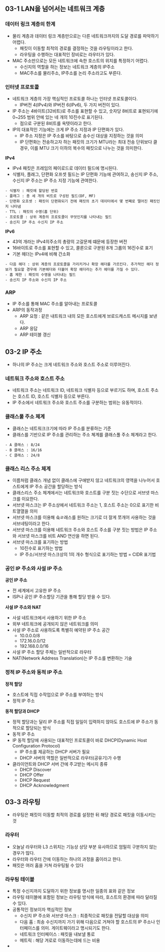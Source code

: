 ## 03-1 LAN을 넘어서는 네트워크 계층
### 데이터 링크 계층의 한계
- 물리 계층과 데이터 링크 계층만으로는 다른 네트워크까지의 도달 경로를 파악하기 어렵다.
	- 패킷이 이동할 최적의 경로를 결정하는 것을 라우팅이라고 한다.
	- 라우팅을 수행하는 대표적인 장비로는 라우터가 있다.
- MAC 주소만으로는 모든 네트워크에 속한 호스트의 위치를 특정하기 어렵다.
	- 수신지의 역할을 하는 정보는 네트워크 계층의 IP주소
	- MAC주소를 물리주소, IP주소를 논리 주소라고도 부른다.
### 인터넷 프로토콜
- 네트워크 게층의 가장 핵심적인 프로토콜 하나는 인터넷 프로토콜이다.
	- IP버전 4(IPv4)와 IP버전 6(IPv6), 두 가지 버전이 있다.
- IP 주소는 4바이트(32비트)로 주소를 표현할 수 있고, 숫자당 8비트로 표현되기에 0~255 범위 안에 있는 네 개의 10진수로 표기된다.
	- 점으로 구분된 8비트를 옥텟이라고 한다.
- IP의 대표적인 기능에는 크게 IP 주소 지정과 IP 단편화가 있다.
	- IP 주소 지정은 IP 주소를 바탕으로 송수신 대상을 지정하는 것을 의미
	- IP 단편화는 전송하고자 하는 패킷의 크기가 MTU라는 최대 전송 단위보다 클 경우, 이를 MTU 크기 이하의 복수의 패킷으로 나누는 것을 의미한다.

**IPv4**
- IPv4 패킷은 프레임의 페이로드로 데이터 필드에 명시된다.
- 식별자, 플래그, 단편화 오프셋 필드는 IP 단편화 기능에 관여하고, 송신지 IP 주소, 수신지 IP 주소는 IP 주소 지정 기능에 관여한다.
```
- 식별자 : 패킷에 할당된 번호
- 플래그 : 총 세 개의 비트로 구성된 필드(DF, MF)
- 단편화 오프셋 : 패킷이 단편화되기 전에 패킷의 초기 데이터에서 몇 번째로 떨어진 패킷인지 나타냄
- TTL : 패킷의 수명(홉 단위)
- 프로토콜 : 상위 계층의 프로토콜이 무엇인지를 나타내는 필드
- 송신지 IP 주소 수신지 IP 주소
```

**IPv6**
- 43억 개라는 IPv4의주소의 총량의 고갈문제 떄문에 등장한 버전
- 16바이트로 주소를 표현할 수 있고, 콜론으로 구분된 8개 그룹의 16진수로 표기
- 기본 헤더는 IPv4에 비해 간소화
```
- 다음 헤더 : 상위 계층의 프로토콜을 가리키거나 확장 헤더를 가르킨다. 추가적인 헤더 정보가 필요할 경우에 기본헤더와 더불어 확장 헤더라는 추가 헤더를 가질 수 있다.
- 홉 제한 : 패킷의 수명을 나타내는 필드
- 송신지 IP 주소와 수신지 IP 주소
```

### ARP
- IP 주소를 통해 MAC 주소를 알아내는 프로토콜
- ARP의 동작과정
	- ARP 요청 : 같은 내트워크 내의 모든 호스트에게 브로드캐스트 메시지를 보낸다.
	- ARP 응답
	- ARP 테이블 갱신

## 03-2 IP 주소
- 하나의 IP 주소는 크게 네트워크 주소와 호스트 주소로 이루어진다.
### 네트워크 주소와 호스트 주소
- 네트워크 주소는 네트워크 ID, 네트워크 식별자 등으로 부르기도 하며, 호스트 주소는 호스트 ID, 호스트 식별자 등으로 부른다.
- IP 주소에서 네트워크 주소와 호스트 주소를 구분하는 범위는 유동적이다.
### 클래스풀 주소 체계
- 클래스는 네트워크크기에 따라 IP 주소를 분류하는 기준
- 클래스를 기반으로 IP 주소를 관리하는 주소 쳬계를 클래스풀 주소 체계라고 한다.
```
- A 클래스 : 8/24
- B 클래스 : 16/16
- C 클래스 : 24/8
```
### 클래스 리스 주소 체계
- 이름처럼 클래스 개념 없이 클래스에 구애받지 않고 네트워크의 영역을 나누어서 호스트에게 IP 주소 공간을 할당하는 방식
- 클래스리스 주소 체계에서는 네트워크와 호스트를 구분 짓는 수단으로 서브넷 마스크를 이요한다.
- 서브넷 마스크는 IP 주소상에서 네트워크 주소는 1, 호스트 주소는 0으로 표기한 비트열열을 의미
- 서브넷 마스크를 이용해 슼ㄹ래스를 원하는 크기로 더 잘게 쪼개어 사용하는 것을 서브네팅이라고 한다.
- 서브넷 마스크를 이용해 네트워크 주소와 호스트 주소를 구분 짓는 방법은 IP 주소와 서브넷 마스크를 비트 AND 연산을 하면 된다.
- 서브넷 마스크를 표기하는 방법
	- 10진수로 표기하는 방법
	- IP 주소/서브넷 마스크상의 1의 개수 형식으로 표기하는 방법 = CIDR 표기법
### 공인 IP 주소와 사설 IP 주소
**공인 IP 주소**
- 전 세계에서 고유한 IP 주소
- ISP나 공인 IP 주소할당 기관을 통해 할당 받을 수 있다.

**사설 IP 주소와 NAT**
- 사설 네트워크에서 사용하기 위한 IP 주소
- 외부 네트워크에 공개되지 않은 네트워크를 의미
- 사설 IP 주소로 사용하도록 특별히 예약된 IP 주소 공간
	- 10.0.0.0/8
	- 172.16.0.0/12
	- 192.168.0.0/16
- 사설 IP 주소 할당 주체는 일반적으로 라우터
- NAT(Network Address Translation)는 IP 주소를 변환하는 기술
### 정적 IP 주소와 동적 IP 주소
**정적 할당**
- 호스트에 직접 수작업으로 IP 주소를 부여하는 방식
- 정적 IP 주소

**동적 할당과 DHCP**
- 정적 할당과는 달리 IP 주소를 직접 일일이 입력하지 않아도 호스트에 IP 주소가 동적으로 할당되는 방식
- 동적 IP 주소
- IP 동적 할당에 사용되는 대표적인 프로토콜이 바로 DHCP(Dynamic Host Configuration Protocol)
	- IP 주소를 제공하는 DHCP 서버가 필요
	- DHCP 서버의 역할은 일반적으로 라우터(공유기)가 수행
- 클라이언트와 DHCP 서버 간에 주고받는 메시지 종류
	- DHCP Discover
	- DHCP Offer
	- DHCP Request
	- DHCP Acknowledgment

## 03-3 라우팅
- 라우팅은 패킷이 이동할 최적의 경로를 설정한 뒤 해당 경로로 패킷을 이동시키는 것
### 라우터
- 오늘날 라우터와 L3 스위치는 기능상 상당 부분 유사하므로 엄밀히 구분하지 않는 경우가 많다.
- 라우터와 라우터 간에 이동하는 하나의 과정을 홉이라고 한다.
- 패킷은 여러 홉을 거쳐 라우팅될 수 있다
### 라우팅 테이블
- 특정 수신지까지 도달하기 위한 정보를 명시한 일종의 표와 같은 정보
- 라우팅 테이블에 포함된 정보는 라우팅 방식에 따라, 호스트의 환경에 따라 달라질 수 있다.
- 공통적인 정보이자 핵심적인 정보
	- 수신지 IP 주소와 서브넷 마스크 : 최종적으로 패킷을 전달할 대상을 의미
	- 다음 홉 : 최송 수신지까지 가기 위해 다음으로 거쳐야 할 호스트의 IP 주소나 인터페이스를 의미. 게이트웨이라고 명시되기도 한다.
	- 네트워크 인터페이스 : 패킷을 내보낼 통로
	- 메트릭 : 해당 겨로로 이동하는데에 드는 비용
- 
	